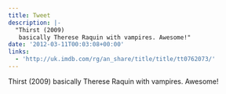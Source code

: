 ```yaml
---
title: Tweet
description: |-
  "Thirst (2009)
   basically Therese Raquin with vampires. Awesome!"
date: '2012-03-11T00:03:08+00:00'
links:
  - 'http://uk.imdb.com/rg/an_share/title/title/tt0762073/'
---
```

Thirst (2009)
 basically Therese Raquin with vampires. Awesome!
